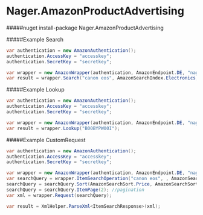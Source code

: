 Nager.AmazonProductAdvertising
==========

#####nuget
install-package Nager.AmazonProductAdvertising


#####Example Search
```cs
var authentication = new AmazonAuthentication();
authentication.AccessKey = "accesskey";
authentication.SecretKey = "secretkey";

var wrapper = new AmazonWrapper(authentication, AmazonEndpoint.DE, "nagerat-21");
var result = wrapper.Search("canon eos", AmazonSearchIndex.Electronics, AmazonResponseGroup.Large);
```

#####Example Lookup
```cs
var authentication = new AmazonAuthentication();
authentication.AccessKey = "accesskey";
authentication.SecretKey = "secretkey";

var wrapper = new AmazonWrapper(authentication, AmazonEndpoint.DE, "nagerat-21");
var result = wrapper.Lookup("B00BYPW00I");
```

#####Example CustomRequest
```cs
var authentication = new AmazonAuthentication();
authentication.AccessKey = "accesskey";
authentication.SecretKey = "secretkey";

var wrapper = new AmazonWrapper(authentication, AmazonEndpoint.DE, "nagerat-21");
var searchQuery = wrapper.ItemSearchOperation("canon eos", , AmazonSearchIndex.Electronics);
searchQuery = searchQuery.Sort(AmazonSearchSort.Price, AmazonSearchSortOrder.Descending);
searchQuery = searchQuery.ItemPage(2); //pagination
var xml = wrapper.Request(searchQuery);

var result = XmlHelper.ParseXml<ItemSearchResponse>(xml);
```